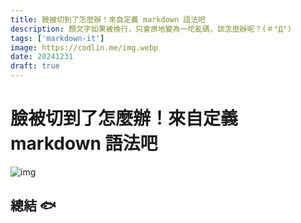 ```yaml
---
title: 臉被切到了怎麼辦！來自定義 markdown 語法吧
description: 顏文字如果被換行，只會原地變為一坨亂碼，該怎麼辦呢？(＃°Д°)
tags: ['markdown-it']
image: https://codlin.me/img.webp
date: 20241231
draft: true
---
```


# 臉被切到了怎麼辦！來自定義 markdown 語法吧

![img](/img.webp)

## 總結 🐟
